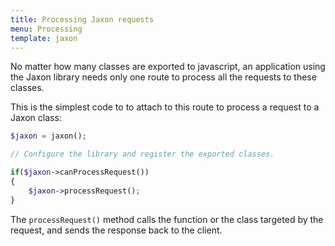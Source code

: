 ```yaml
---
title: Processing Jaxon requests
menu: Processing
template: jaxon
---
```


No matter how many classes are exported to javascript, an application using the Jaxon library needs only one route to process all the requests to these classes.

This is the simplest code to to attach to this route to process a request to a Jaxon class:

```php
$jaxon = jaxon();

// Configure the library and register the exported classes.

if($jaxon->canProcessRequest())
{
    $jaxon->processRequest();
}
```

The `processRequest()` method calls the function or the class targeted by the request, and sends the response back to the client.
